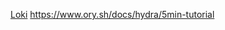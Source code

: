 [Loki](https://grafana.com/docs/loki/latest/installation/docker/)
https://www.ory.sh/docs/hydra/5min-tutorial